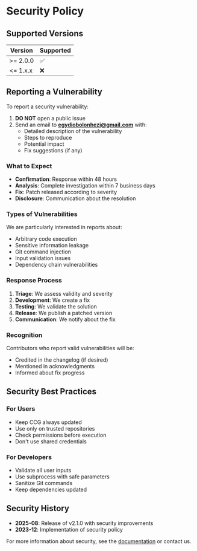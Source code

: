 # Security Policy

## Supported Versions

| Version | Supported |
| ------- | --------- |
| >= 2.0.0   | ✅     |
| <= 1.x.x   | ❌     |

## Reporting a Vulnerability

To report a security vulnerability:

1. **DO NOT** open a public issue
2. Send an email to **egydiobolonhezi@gmail.com** with:
   - Detailed description of the vulnerability
   - Steps to reproduce
   - Potential impact
   - Fix suggestions (if any)

### What to Expect

- **Confirmation**: Response within 48 hours
- **Analysis**: Complete investigation within 7 business days
- **Fix**: Patch released according to severity
- **Disclosure**: Communication about the resolution

### Types of Vulnerabilities

We are particularly interested in reports about:

- Arbitrary code execution
- Sensitive information leakage
- Git command injection
- Input validation issues
- Dependency chain vulnerabilities

### Response Process

1. **Triage**: We assess validity and severity
2. **Development**: We create a fix
3. **Testing**: We validate the solution
4. **Release**: We publish a patched version
5. **Communication**: We notify about the fix

### Recognition

Contributors who report valid vulnerabilities will be:
- Credited in the changelog (if desired)
- Mentioned in acknowledgments
- Informed about fix progress

## Security Best Practices

### For Users
- Keep CCG always updated
- Use only on trusted repositories
- Check permissions before execution
- Don't use shared credentials

### For Developers
- Validate all user inputs
- Use subprocess with safe parameters
- Sanitize Git commands
- Keep dependencies updated

## Security History

- **2025-08**: Release of v2.1.0 with security improvements
- **2023-12**: Implementation of security policy

For more information about security, see the [documentation](README.md) or contact us.
